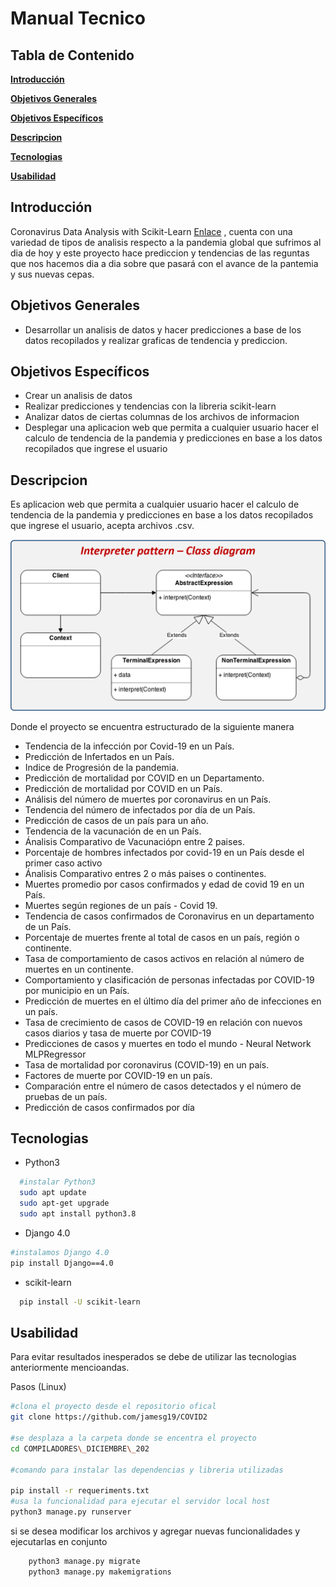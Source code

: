 # Manual Tecnico

## Tabla de Contenido
**[Introducción](#introduccion)**

**[Objetivos Generales](#obgenerales)**

**[Objetivos Específicos](#obespe)**

**[Descripcion](#descripcion)**

**[Tecnologias](#tecnologia)**

**[Usabilidad](#usabilidad)**

## Introducción <a name="introduccion"></a>

Coronavirus Data Analysis with Scikit-Learn [Enlace](https://github.com/jamesg19/COVID2) , cuenta con una variedad de tipos de analisis respecto a la pandemia global que sufrimos al dia de hoy y este proyecto hace prediccion y tendencias 
de las reguntas que nos hacemos dia a dia sobre que pasará con el avance de la pantemia y sus nuevas cepas.

## Objetivos Generales <a name="obgenerales"></a>

- Desarrollar un analisis de datos y hacer predicciones a base de los datos recopilados y realizar graficas de tendencia y prediccion.

## Objetivos Específicos <a name="obespe"></a>

- Crear un analisis de datos
- Realizar predicciones y tendencias con la libreria scikit-learn
- Analizar datos de ciertas columnas de los archivos de informacion
- Desplegar una aplicacion web que permita a cualquier usuario hacer el calculo de tendencia de la pandemia y predicciones en base a los datos recopilados que ingrese el usuario

## Descripcion <a name="descripcion"></a>

Es aplicacion web que permita a cualquier usuario hacer el calculo de tendencia de la pandemia y predicciones en base a los datos recopilados que ingrese el usuario, acepta archivos .csv.

![img_patron_interprete](https://github.com/jamesg19/COMPILADORES_DICIEMBRE_2021/blob/main/img_patron.png)

Donde el proyecto se encuentra estructurado de la siguiente manera

- Tendencia de la infección por Covid-19 en un País.
- Predicción de Infertados en un País.
- Indice de Progresión de la pandemia.
- Predicción de mortalidad por COVID en un Departamento.
- Predicción de mortalidad por COVID en un País.
- Análisis del número de muertes por coronavirus en un País.
- Tendencia del número de infectados por día de un País.
- Predicción de casos de un país para un año.
- Tendencia de la vacunación de en un País.
- Ánalisis Comparativo de Vacunaciópn entre 2 paises.
- Porcentaje de hombres infectados por covid-19 en un País desde el primer caso activo
- Ánalisis Comparativo entres 2 o más paises o continentes.
- Muertes promedio por casos confirmados y edad de covid 19 en un País.
- Muertes según regiones de un país - Covid 19.
- Tendencia de casos confirmados de Coronavirus en un departamento de un País.
- Porcentaje de muertes frente al total de casos en un país, región o continente.
- Tasa de comportamiento de casos activos en relación al número de muertes en un continente.
- Comportamiento y clasificación de personas infectadas por COVID-19 por municipio en un País.
- Predicción de muertes en el último día del primer año de infecciones en un país.
- Tasa de crecimiento de casos de COVID-19 en relación con nuevos casos diarios y tasa de muerte por COVID-19
- Predicciones de casos y muertes en todo el mundo - Neural Network MLPRegressor
- Tasa de mortalidad por coronavirus (COVID-19) en un país.
- Factores de muerte por COVID-19 en un país.
- Comparación entre el número de casos detectados y el número de pruebas de un país.
- Predicción de casos confirmados por día


## Tecnologias <a name="tecnologia"></a>

- Python3
```bash
  #instalar Python3
  sudo apt update
  sudo apt-get upgrade
  sudo apt install python3.8
```
- Django 4.0
```bash
#instalamos Django 4.0
pip install Django==4.0
```
- scikit-learn
```bash
  pip install -U scikit-learn
```
## Usabilidad <a name="usabilidad"></a>

Para evitar resultados inesperados se debe de utilizar las tecnologias anteriormente mencioandas.

Pasos (Linux)

```bash
#clona el proyecto desde el repositorio ofical
git clone https://github.com/jamesg19/COVID2

#se desplaza a la carpeta donde se encentra el proyecto
cd COMPILADORES\_DICIEMBRE\_202

#comando para instalar las dependencias y libreria utilizadas 

pip install -r requeriments.txt
#usa la funcionalidad para ejecutar el servidor local host
python3 manage.py runserver


```

si se desea modificar los archivos y agregar nuevas funcionalidades y ejecutarlas en conjunto

```bash
    python3 manage.py migrate
    python3 manage.py makemigrations
```
